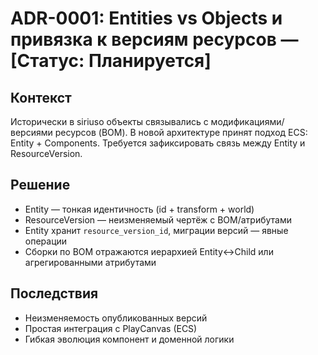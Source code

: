# ADR-0001: Entities vs Objects и привязка к версиям ресурсов — [Статус: Планируется]

## Контекст

Исторически в siriuso объекты связывались с модификациями/версиями ресурсов (BOM). В новой архитектуре принят подход ECS: Entity + Components. Требуется зафиксировать связь между Entity и ResourceVersion.

## Решение

-   Entity — тонкая идентичность (id + transform + world)
-   ResourceVersion — неизменяемый чертёж с BOM/атрибутами
-   Entity хранит `resource_version_id`, миграции версий — явные операции
-   Сборки по BOM отражаются иерархией Entity↔Child или агрегированными атрибутами

## Последствия

-   Неизменяемость опубликованных версий
-   Простая интеграция с PlayCanvas (ECS)
-   Гибкая эволюция компонент и доменной логики
